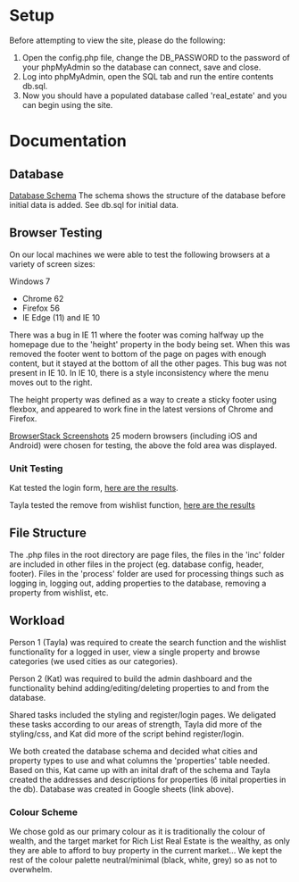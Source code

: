 # Setup
Before attempting to view the site, please do the following:

1. Open the config.php file, change the DB_PASSWORD to the password of your phpMyAdmin so the database can connect, save and close.
2. Log into phpMyAdmin, open the SQL tab and run the entire contents db.sql.
3. Now you should have a populated database called 'real_estate' and you can begin using the site.

# Documentation

## Database
[Database Schema](https://docs.google.com/spreadsheets/d/1skd8sPF0WfSo3pmhIPfwBniHJORSzYSg9VBqM903kiY/edit?usp=sharing "Google Sheets")
The schema shows the structure of the database before initial data is added. See db.sql for initial data.

## Browser Testing
On our local machines we were able to test the following browsers at a variety of screen sizes:

Windows 7
* Chrome 62
* Firefox 56
* IE Edge (11) and IE 10

There was a bug in IE 11 where the footer was coming halfway up the homepage due to the 'height' property in the body being set. When this was removed the footer went to bottom of the page on pages with enough content, but it stayed at the bottom of all the other pages. This bug was not present in IE 10. In IE 10, there is a style inconsistency where the menu moves out to the right.

The height property was defined as a way to create a sticky footer using flexbox, and appeared to work fine in the latest versions of Chrome and Firefox.

[BrowserStack Screenshots](https://www.browserstack.com/screenshots/ed6345d8f543b921878f877ec13a2b2448986f96 "BrowserStack")
25 modern browsers (including iOS and Android) were chosen for testing, the above the fold area was displayed.


### Unit Testing
Kat tested the login form, [here are the results](https://docs.google.com/document/d/1fwdmBwhWU-WT-Nll5rhmTdvEPUdM7a13FC43zQ2luOo/edit?usp=sharing).

Tayla tested the remove from wishlist function, [here are the results](https://docs.google.com/document/d/1cDbL2gRtjap_kUIEPJktXqsdDPMnuy9eASOJ1AiX-OY/edit?usp=sharing)

## File Structure
The .php files in the root directory are page files, the files in the 'inc' folder are included in other files in the project (eg. database config, header, footer). Files in the 'process' folder are used for processing things such as logging in, logging out, adding properties to the database, removing a property from wishlist, etc. 

## Workload
Person 1 (Tayla) was required to create the search function and the wishlist functionality for a logged in user, view a single property and browse categories (we used cities as our categories).

Person 2 (Kat) was required to build the admin dashboard and the functionality behind adding/editing/deleting properties to and from the database. 

Shared tasks included the styling and register/login pages. We deligated these tasks according to our areas of strength, Tayla did more of the styling/css, and Kat did more of the script behind register/login.

We both created the database schema and decided what cities and property types to use and what columns the 'properties' table needed. Based on this, Kat came up with an inital draft of the schema and Tayla created the addresses and descriptions for properties (6 inital properties in the db). Database was created in Google sheets (link above).

### Colour Scheme
We chose gold as our primary colour as it is traditionally the colour of wealth, and the target market for Rich List Real Estate is the wealthy, as only they are able to afford to buy property in the current market... We kept the rest of the colour palette neutral/minimal (black, white, grey) so as not to overwhelm.
